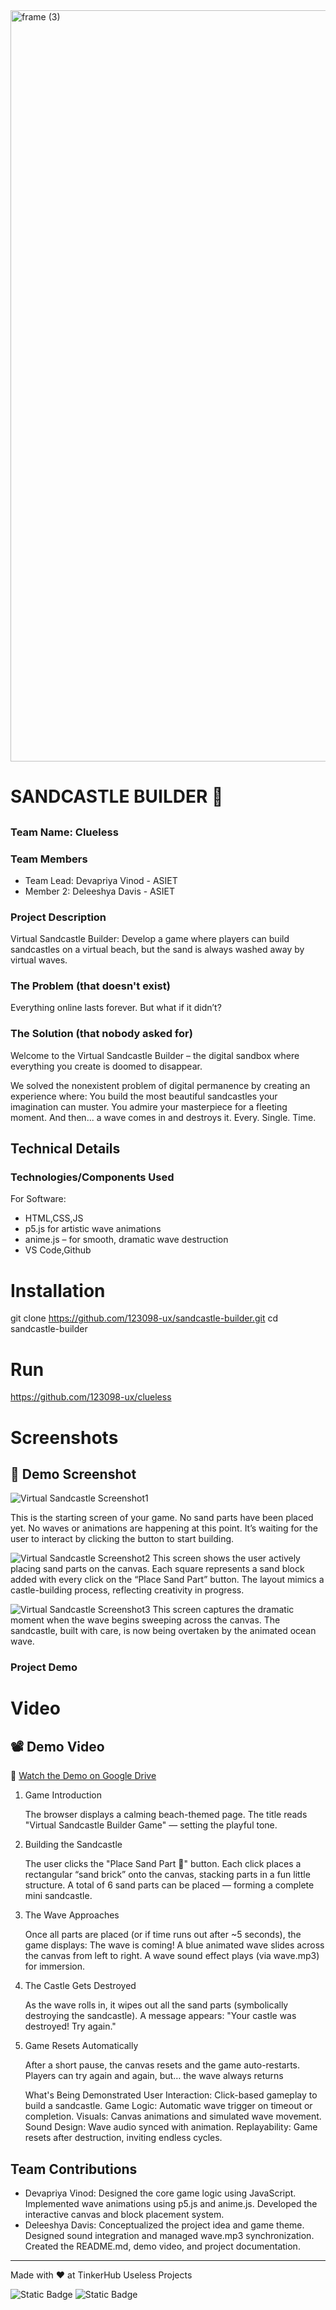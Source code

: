 <img width="3188" height="1202" alt="frame (3)" src="https://github.com/user-attachments/assets/517ad8e9-ad22-457d-9538-a9e62d137cd7" />


# SANDCASTLE BUILDER 🎯


## 
### Team Name: Clueless


### Team Members
- Team Lead: Devapriya Vinod - ASIET
- Member 2: Deleeshya Davis - ASIET


### Project Description
Virtual Sandcastle Builder: Develop a game where players can build sandcastles on a virtual beach, but the sand is always washed away by virtual waves.

### The Problem (that doesn't exist)
Everything online lasts forever. But what if it didn’t?

### The Solution (that nobody asked for)
Welcome to the Virtual Sandcastle Builder – the digital sandbox where everything you create is doomed to disappear.

   We solved the nonexistent problem of digital permanence by creating an experience where:
   You build the most beautiful sandcastles your imagination can muster.
   You admire your masterpiece for a fleeting moment.
   And then... a wave comes in and destroys it. Every. Single. Time.
## Technical Details
### Technologies/Components Used
For Software:
- HTML,CSS,JS
- p5.js for artistic wave animations
- anime.js – for smooth, dramatic wave destruction
- VS Code,Github

# Installation
git clone https://github.com/123098-ux/sandcastle-builder.git
cd sandcastle-builder


# Run
https://github.com/123098-ux/clueless

# Screenshots
## 📸 Demo Screenshot

![Virtual Sandcastle Screenshot1](demo1.png)

This is the starting screen of your game.
No sand parts have been placed yet.
No waves or animations are happening at this point.
It’s waiting for the user to interact by clicking the button to start building.

![Virtual Sandcastle Screenshot2](demo2.png)
This screen shows the user actively placing sand parts on the canvas.
Each square represents a sand block added with every click on the “Place Sand Part” button. 
The layout mimics a castle-building process, reflecting creativity in progress.

![Virtual Sandcastle Screenshot3](demo3.png)
This screen captures the dramatic moment when the wave begins sweeping across the canvas.
The sandcastle, built with care, is now being overtaken by the animated ocean wave.


### Project Demo
# Video
## 📽️ Demo Video

🎥 [Watch the Demo on Google Drive](https://drive.google.com/file/d/1YlU6m8wPi76ruYRvUpFMjThupVE1CkY8/view?usp=sharing)

 1. Game Introduction

    The browser displays a calming beach-themed page.
    The title reads "Virtual Sandcastle Builder Game" — setting the playful tone.

 2. Building the Sandcastle

    The user clicks the "Place Sand Part 🧱" button.
    Each click places a rectangular “sand brick” onto the canvas, stacking parts in a fun little structure.
    A total of 6 sand parts can be placed — forming a complete mini sandcastle.

 3. The Wave Approaches

    Once all parts are placed (or if time runs out after ~5 seconds), the game displays:
    The wave is coming!
    A blue animated wave slides across the canvas from left to right.
    A wave sound effect plays (via wave.mp3) for immersion.

4. The Castle Gets Destroyed

    As the wave rolls in, it wipes out all the sand parts (symbolically destroying the sandcastle).
    A message appears:
    "Your castle was destroyed! Try again."

5. Game Resets Automatically

    After a short pause, the canvas resets and the game auto-restarts.
    Players can try again and again, but… the wave always returns
   
    What's Being Demonstrated
    User Interaction: Click-based gameplay to build a sandcastle.
    Game Logic: Automatic wave trigger on timeout or completion.
    Visuals: Canvas animations and simulated wave movement.
    Sound Design: Wave audio synced with animation.
    Replayability: Game resets after destruction, inviting endless cycles.



## Team Contributions
- Devapriya Vinod: Designed the core game logic using JavaScript.
                   Implemented wave animations using p5.js and anime.js.
                   Developed the interactive canvas and block placement system.
- Deleeshya Davis: Conceptualized the project idea and game theme.
                   Designed sound integration and managed wave.mp3 synchronization.
                   Created the README.md, demo video, and project documentation.

---
Made with ❤️ at TinkerHub Useless Projects 

![Static Badge](https://img.shields.io/badge/TinkerHub-24?color=%23000000&link=https%3A%2F%2Fwww.tinkerhub.org%2F)
![Static Badge](https://img.shields.io/badge/UselessProjects--25-25?link=https%3A%2F%2Fwww.tinkerhub.org%2Fevents%2FQ2Q1TQKX6Q%2FUseless%2520Projects)
